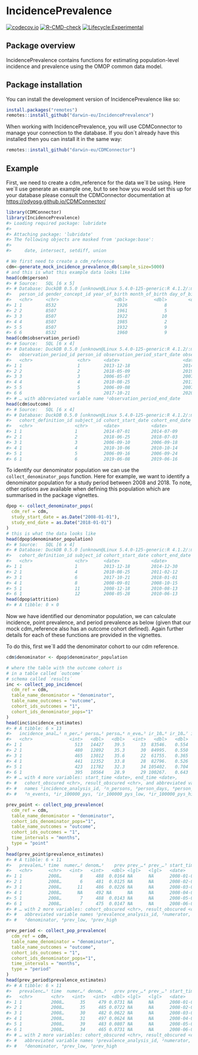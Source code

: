 
<!-- README.md is generated from README.Rmd. Please edit that file -->

# IncidencePrevalence

<!-- badges: start -->

[![codecov.io](https://codecov.io/github/darwin-eu/IncidencePrevalence/coverage.svg?branch=main)](https://codecov.io/github/darwin-eu/IncidencePrevalence?branch=main)
[![R-CMD-check](https://github.com/darwin-eu/IncidencePrevalence/workflows/R-CMD-check/badge.svg)](https://github.com/darwin-eu/IncidencePrevalence/actions)
[![Lifecycle:Experimental](https://img.shields.io/badge/Lifecycle-Experimental-339999)](https://www.tidyverse.org/lifecycle/#experimental)
<!-- badges: end -->

## Package overview

IncidencePrevalence contains functions for estimating population-level
incidence and prevalence using the OMOP common data model.

## Package installation

You can install the development version of IncidencePrevalence like so:

``` r
install.packages("remotes")
remotes::install_github("darwin-eu/IncidencePrevalence")
```

When working with IncidencePrevalence, you will use CDMConnector to
manage your connection to the database. If you don´t already have this
installed then you can install it in the same way:

``` r
remotes::install_github("darwin-eu/CDMConnector")
```

## Example

First, we need to create a cdm_reference for the data we´ll be using.
Here we´ll use generate an example one, but to see how you would set
this up for your database please consult the CDMConnector documentation
at <https://odyosg.github.io/CDMConnector/>

``` r
library(CDMConnector)
library(IncidencePrevalence)
#> Loading required package: lubridate
#> 
#> Attaching package: 'lubridate'
#> The following objects are masked from 'package:base':
#> 
#>     date, intersect, setdiff, union

# We first need to create a cdm_reference 
cdm<-generate_mock_incidence_prevalence_db(sample_size=5000)
# and this is what this example data looks like
head(cdm$person)
#> # Source:   SQL [6 x 5]
#> # Database: DuckDB 0.5.0 [unknown@Linux 5.4.0-125-generic:R 4.1.2/:memory:]
#>   person_id gender_concept_id year_of_birth month_of_birth day_of_birth
#>   <chr>     <chr>                     <dbl>          <dbl>        <dbl>
#> 1 1         8532                       1926              8            2
#> 2 2         8507                       1961              5           16
#> 3 3         8507                       1922             10           18
#> 4 4         8507                       1985              2            2
#> 5 5         8507                       1932              9           23
#> 6 6         8532                       1960              9           25
head(cdm$observation_period)
#> # Source:   SQL [6 x 4]
#> # Database: DuckDB 0.5.0 [unknown@Linux 5.4.0-125-generic:R 4.1.2/:memory:]
#>   observation_period_id person_id observation_period_start_date observation_pe…¹
#>   <chr>                 <chr>     <date>                        <date>          
#> 1 1                     1         2013-12-18                    2014-12-30      
#> 2 2                     2         2018-05-09                    2019-05-16      
#> 3 3                     3         2006-05-07                    2007-02-02      
#> 4 4                     4         2010-08-25                    2011-02-12      
#> 5 5                     5         2006-09-08                    2007-02-11      
#> 6 6                     6         2017-10-21                    2020-05-16      
#> # … with abbreviated variable name ¹​observation_period_end_date
head(cdm$outcome)
#> # Source:   SQL [6 x 4]
#> # Database: DuckDB 0.5.0 [unknown@Linux 5.4.0-125-generic:R 4.1.2/:memory:]
#>   cohort_definition_id subject_id cohort_start_date cohort_end_date
#>   <chr>                <chr>      <date>            <date>         
#> 1 1                    1          2014-07-01        2014-07-09     
#> 2 1                    2          2018-06-25        2018-07-03     
#> 3 1                    3          2006-09-10        2006-09-18     
#> 4 1                    4          2010-10-06        2010-10-14     
#> 5 1                    5          2006-09-16        2006-09-24     
#> 6 1                    6          2019-06-08        2019-06-16
```

To identify our denominator population we can use the
`collect_denominator_pops` function. Here for example, we want to
identify a denominator population for a study period between 2008 and
2018. To note, other options ave available when defining this population
which are summarised in the package vignettes.

``` r
dpop <- collect_denominator_pops(
  cdm_ref = cdm,
  study_start_date = as.Date("2008-01-01"),
  study_end_date = as.Date("2018-01-01")
)
# this is what the data looks like
head(dpop$denominator_population)
#> # Source:   SQL [6 x 4]
#> # Database: DuckDB 0.5.0 [unknown@Linux 5.4.0-125-generic:R 4.1.2/:memory:]
#>   cohort_definition_id subject_id cohort_start_date cohort_end_date
#>   <chr>                <chr>      <date>            <date>         
#> 1 1                    1          2013-12-18        2014-12-30     
#> 2 1                    4          2010-08-25        2011-02-12     
#> 3 1                    6          2017-10-21        2018-01-01     
#> 4 1                    8          2008-09-01        2008-10-15     
#> 5 1                    11         2008-12-18        2010-08-13     
#> 6 1                    12         2008-05-28        2010-06-13
head(dpop$attrition)
#> # A tibble: 0 × 0
```

Now we have identified our denominator population, we can calculate
incidence, point prevalence, and period prevalence as below (given that
our mock cdm_reference also has an outcome cohort defined). Again
further details for each of these functions are provided in the
vignettes.

To do this, first we´ll add the denominator cohort to our cdm reference.

``` r
cdm$denominator <- dpop$denominator_population
```

``` r
# where the table with the outcome cohort is 
# in a table called ´outcome´
# schema called ´results´
inc <- collect_pop_incidence(
  cdm_ref = cdm,
  table_name_denominator = "denominator",
  table_name_outcomes = "outcome",
  cohort_ids_outcomes = "1",
  cohort_ids_denominator_pops="1"
)
head(inc$incidence_estimates)
#> # A tibble: 6 × 13
#>   incidence_anal…¹ n_per…² perso…³ perso…⁴ n_eve…⁵ ir_10…⁶ ir_10…⁷ ir_10…⁸ time 
#>   <chr>              <int>   <dbl>   <dbl>   <int>   <dbl>   <dbl>   <dbl> <chr>
#> 1 1                    513   14427    39.5      33  83546.   0.554   1.14  2008…
#> 2 1                    480   12892    35.3      30  84995.   0.550   1.18  2008…
#> 3 1                    465   13012    35.6      22  61755.   0.365   0.901 2008…
#> 4 1                    441   12352    33.8      28  82796.   0.526   1.16  2008…
#> 5 1                    423   11782    32.3      34 105402.   0.704   1.44  2008…
#> 6 1                    395   10564    28.9      29 100267.   0.643   1.40  2008…
#> # … with 4 more variables: start_time <date>, end_time <date>,
#> #   cohort_obscured <chr>, result_obscured <chr>, and abbreviated variable
#> #   names ¹​incidence_analysis_id, ²​n_persons, ³​person_days, ⁴​person_years,
#> #   ⁵​n_events, ⁶​ir_100000_pys, ⁷​ir_100000_pys_low, ⁸​ir_100000_pys_high
```

``` r
prev_point <- collect_pop_prevalence(
  cdm_ref = cdm,
  table_name_denominator = "denominator",
  cohort_ids_denominator_pops="1",
  table_name_outcomes = "outcome",
  cohort_ids_outcomes = "1",
  time_intervals = "months",
  type = "point"
)
head(prev_point$prevalence_estimates)
#> # A tibble: 6 × 11
#>   prevalen…¹ time  numer…² denom…³    prev prev_…⁴ prev_…⁵ start_time end_time
#>   <chr>      <chr>   <int>   <int>   <dbl> <lgl>   <lgl>   <date>     <date>  
#> 1 1          2008…       8     488  0.0164 NA      NA      2008-01-01 NA      
#> 2 1          2008…       6     481  0.0125 NA      NA      2008-02-01 NA      
#> 3 1          2008…      11     486  0.0226 NA      NA      2008-03-01 NA      
#> 4 1          2008…      NA     492 NA      NA      NA      2008-04-01 NA      
#> 5 1          2008…       7     488  0.0143 NA      NA      2008-05-01 NA      
#> 6 1          2008…       7     475  0.0147 NA      NA      2008-06-01 NA      
#> # … with 2 more variables: cohort_obscured <chr>, result_obscured <chr>, and
#> #   abbreviated variable names ¹​prevalence_analysis_id, ²​numerator,
#> #   ³​denominator, ⁴​prev_low, ⁵​prev_high
```

``` r
prev_period <- collect_pop_prevalence(
  cdm_ref = cdm,
  table_name_denominator = "denominator",
  table_name_outcomes = "outcome",
  cohort_ids_outcomes = "1",
  cohort_ids_denominator_pops="1",
  time_intervals = "months",
  type = "period"
)
head(prev_period$prevalence_estimates)
#> # A tibble: 6 × 11
#>   prevalenc…¹ time  numer…² denom…³   prev prev_…⁴ prev_…⁵ start_time end_time  
#>   <chr>       <chr>   <int>   <int>  <dbl> <lgl>   <lgl>   <date>     <date>    
#> 1 1           2008…      35     479 0.0731 NA      NA      2008-01-01 2008-01-31
#> 2 1           2008…      35     485 0.0722 NA      NA      2008-02-01 2008-02-29
#> 3 1           2008…      30     482 0.0622 NA      NA      2008-03-01 2008-03-31
#> 4 1           2008…      31     497 0.0624 NA      NA      2008-04-01 2008-04-30
#> 5 1           2008…      39     483 0.0807 NA      NA      2008-05-01 2008-05-31
#> 6 1           2008…      34     465 0.0731 NA      NA      2008-06-01 2008-06-30
#> # … with 2 more variables: cohort_obscured <chr>, result_obscured <chr>, and
#> #   abbreviated variable names ¹​prevalence_analysis_id, ²​numerator,
#> #   ³​denominator, ⁴​prev_low, ⁵​prev_high
```
